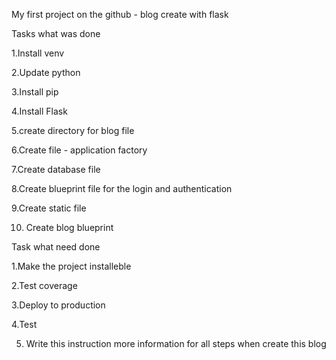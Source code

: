 My first project on the github - blog create with flask


Tasks what was done

1.Install venv

2.Update python

3.Install pip

4.Install Flask

5.create directory for blog file

6.Create file - application factory

7.Create database file

8.Create blueprint file for the login and authentication

9.Create static file

10. Create blog blueprint


Task what need done

1.Make the project installeble

2.Test coverage

3.Deploy to production

4.Test

5. Write this instruction more information for all steps when create this blog

 
